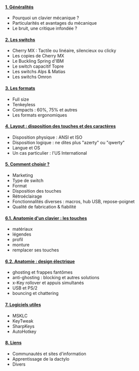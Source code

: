 #### <a href="01-generalites.html">1. Généralités</a>
* Pourquoi un clavier mécanique ?
* Particularités et avantages du mécanique
* Le bruit, une critique infondée ?
 

#### <a href="02-les-switchs.html">2. Les switchs</a>
* Cherry MX : Tactile ou linéaire, silencieux ou clicky
* Les copies de Cherry MX
* Le Buckling Spring d'IBM
* Le switch capacitif Topre
* Les switchs Alps & Matias
* Les switchs Omron
 

#### <a href="03-les-formats.html">3. Les formats</a>
* Full size
* Tenkeyless
* Compacts : 60%, 75% et autres
* Les formats ergonomiques
 

#### <a href="04-layout.html">4. Layout : disposition des touches et des caractères</a>
* Disposition physique : ANSI et ISO
* Disposition logique : ne dites plus "azerty" ou "qwerty"
* Langue et OS
* Un cas particulier : l'US International


#### <a href="05-comment-choisir.html">5. Comment choisir ?</a>
* Marketing
* Type de switch
* Format
* Disposition des touches
* Rétroéclairage
* Fonctionnalités diverses : macros, hub USB, repose-poignet
* Qualité de fabrication & fiabilité
 

#### <a href="06.1-anatomie-touches.html">6.1. Anatomie d'un clavier : les touches</a>
* matériaux
* légendes
* profil
* monture
* remplacer ses touches


#### <a href="06.2-anatomie-elec.html">6.2. Anatomie : design électrique</a>
* ghosting et frappes fantômes
* anti-ghosting : blocking et autres solutions
* x-Key rollover et appuis simultanés
* USB et PS/2
* bouncing et chattering
 

#### <a href="07-logiciels">7. Logiciels utiles</a>
* MSKLC
* KeyTweak
* SharpKeys
* AutoHotkey
 
 
#### <a href="08-liens">8. Liens</a>
* Communautés et sites d'information
* Apprentissage de la dactylo
* Divers
